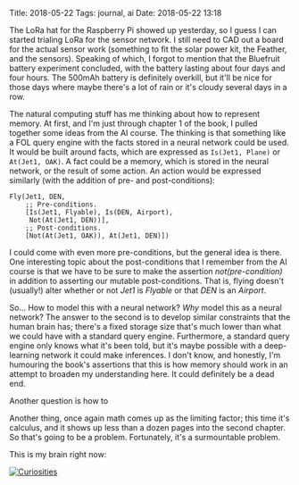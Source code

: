 Title: 2018-05-22
Tags: journal, ai
Date: 2018-05-22 13:18

The LoRa hat for the Raspberry Pi showed up yesterday, so I guess I can started
trialing LoRa for the sensor network. I still need to CAD out a board for the
actual sensor work (something to fit the solar power kit, the Feather, and the
sensors). Speaking of which, I forgot to mention that the Bluefruit battery
experiment concluded, with the battery lasting about four days and four hours.
The 500mAh battery is definitely overkill, but it'll be nice for those days
where maybe there's a lot of rain or it's cloudy several days in a row.

The natural computing stuff has me thinking about how to represent memory. At
first, and I'm just through chapter 1 of the book, I pulled together some ideas
from the AI course. The thinking is that something like a FOL query engine with
the facts stored in a neural network could be used. It would be built around
facts, which are expressed as `Is(Jet1, Plane)` or `At(Jet1, OAK)`. A fact
could be a memory, which is stored in the neural network, or the result of some
action. An action would be expressed similarly (with the addition of pre- and
post-conditions):

```
Fly(Jet1, DEN,
    ;; Pre-conditions.
    [Is(Jet1, Flyable), Is(DEN, Airport),
     Not(At(Jet1, DEN))],
    ;; Post-conditions.
    [Not(At(Jet1, OAK)), At(Jet1, DEN)])
```

I could come with even more pre-conditions, but the general idea is there. One
interesting topic about the post-conditions that I remember from the AI course
is that we have to be sure to make the assertion *not(pre-condition)* in
addition to asserting our mutable post-conditions. That is, flying doesn't
(usually!) alter whether or not *Jet1* is *Flyable* or that *DEN* is an
*Airport*.

So… How to model this with a neural network? *Why* model this as a neural
network? The answer to the second is to develop similar constraints that the
human brain has; there's a fixed storage size that's much lower than what we
could have with a standard query engine. Furthermore, a standard query engine
only knows what it's been told, but it's maybe possible with a deep-learning
network it could make inferences. I don't know, and honestly, I'm humouring the
book's assertions that this is how memory should work in an attempt to broaden
my understanding here. It could definitely be a dead end.

Another question is how to 

Another thing, once again math comes up as the limiting factor; this time it's
calculus, and it shows up less than a dozen pages into the second chapter. So
that's going to be a problem. Fortunately, it's a surmountable problem.

This is my brain right now:

[![Curiosities](/files/images/curiosities-20180522.png)](/files/images/curiosities-20180522.svg)